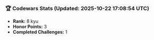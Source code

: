 ### 🏆 Codewars Stats (Updated: 2025-10-22 17:08:54 UTC)

- **Rank:** 8 kyu
- **Honor Points:** 3
- **Completed Challenges:** 1
